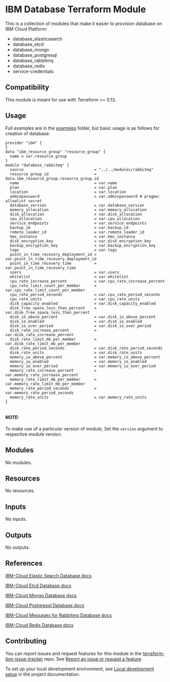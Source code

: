 # IBM Database Terraform Module

This is a collection of modules that make it easier to provision database on IBM Cloud Platform:
* database_elasticsearch
* database_etcd
* database_mongo
* database_postgresql
* database_rabbitmq
* database_redis
* service-credentials

## Compatibility

This module is meant for use with Terraform >= 0.13.

## Usage

Full examples are in the [examples](./examples/) folder, but basic usage is as follows for creation of database:

```hcl
provider "ibm" {
}
data "ibm_resource_group" "resource_group" {
  name = var.resource_group
}
module "database_rabbitmq" {
  source                               = "../../modules/rabbitmq"
  resource_group_id                    = data.ibm_resource_group.resource_group.id
  name                                 = var.name
  plan                                 = var.plan
  location                             = var.location
  adminpassword                        = var.adminpassword # pragma: allowlist secret
  database_version                     = var.database_version
  memory_allocation                    = var.memory_allocation
  disk_allocation                      = var.disk_allocation
  cpu_allocation                       = var.cpu_allocation
  service_endpoints                    = var.service_endpoints
  backup_id                            = var.backup_id
  remote_leader_id                     = var.remote_leader_id
  kms_instance                         = var.kms_instance
  disk_encryption_key                  = var.disk_encryption_key
  backup_encryption_key                = var.backup_encryption_key
  tags                                 = var.tags
  point_in_time_recovery_deployment_id = var.point_in_time_recovery_deployment_id
  point_in_time_recovery_time          = var.point_in_time_recovery_time
  users                                = var.users
  whitelist                            = var.whitelist
  cpu_rate_increase_percent            = var.cpu_rate_increase_percent
  cpu_rate_limit_count_per_member      = var.cpu_rate_limit_count_per_member
  cpu_rate_period_seconds              = var.cpu_rate_period_seconds
  cpu_rate_units                       = var.cpu_rate_units
  disk_capacity_enabled                = var.disk_capacity_enabled
  disk_free_space_less_than_percent    = var.disk_free_space_less_than_percent
  disk_io_above_percent                = var.disk_io_above_percent
  disk_io_enabled                      = var.disk_io_enabled
  disk_io_over_period                  = var.disk_io_over_period
  disk_rate_increase_percent           = var.disk_rate_increase_percent
  disk_rate_limit_mb_per_member        = var.disk_rate_limit_mb_per_member
  disk_rate_period_seconds             = var.disk_rate_period_seconds
  disk_rate_units                      = var.disk_rate_units
  memory_io_above_percent              = var.memory_io_above_percent
  memory_io_enabled                    = var.memory_io_enabled
  memory_io_over_period                = var.memory_io_over_period
  memory_rate_increase_percent         = var.memory_rate_increase_percent
  memory_rate_limit_mb_per_member      = var.memory_rate_limit_mb_per_member
  memory_rate_period_seconds           = var.memory_rate_period_seconds
  memory_rate_units                    = var.memory_rate_units
}


```
#### NOTE:

To make use of a particular version of module, Set the `version` argument to respective module version.

## Modules

No modules.

## Resources

No resources.

## Inputs

No inputs.

## Outputs

No outputs.

## References

[IBM-Cloud Elastic Search Database docs](https://cloud.ibm.com/docs/databases-for-elasticsearch?topic=databases-for-elasticsearch-getting-started)

[IBM-Cloud Etcd Database docs](https://cloud.ibm.com/docs/databases-for-etcd?topic=databases-for-etcd-getting-started)

[IBM-Cloud Mongo Database docs](https://cloud.ibm.com/docs/databases-for-mongodb?topic=databases-for-mongodb-getting-started)

[IBM-Cloud Postgresql Database docs](https://cloud.ibm.com/docs/databases-for-postgresql?topic=databases-for-postgresql-getting-started)

[IBM-Cloud Messages for Rabbitmq Database docs](https://cloud.ibm.com/docs/messages-for-rabbitmq?topic=messages-for-rabbitmq-getting-started)

[IBM-Cloud Redis Database docs](https://cloud.ibm.com/docs/databases-for-redis?topic=databases-for-redis-getting-started)

## Contributing

You can report issues and request features for this module in the [terraform-ibm-issue-tracker](https://github.com/terraform-ibm-modules/terraform-ibm-issue-tracker/issues) repo. See [Report an issue or request a feature](https://github.com/terraform-ibm-modules/.github/blob/main/.github/SUPPORT.md).

To set up your local development environment, see [Local development setup](https://terraform-ibm-modules.github.io/documentation/#/local-dev-setup) in the project documentation.
